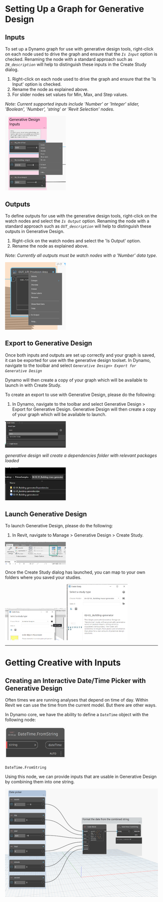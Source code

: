 # Setting Up a Graph for Generative Design

## Inputs

To set up a Dynamo graph for use with generative design tools, right-click on each node used to drive the graph and ensure that the _`Is Input`_ option is checked. Renaming the node with a standard approach such as _`IN_description`_ will help to distinguish these inputs in the Create Study dialog.

1. Right-click on each node used to drive the graph and ensure that the 'Is Input' option is checked.
2. Rename the node as explained above. 
3. For slider nodes set values for Min, Max, and Step values. 

_Note: Current supported inputs include 'Number' or 'Integer' slider, 'Boolean', 'Number', 'string' or 'Revit Selection' nodes._

<img src="../assets/hello/setting1.png" style="width:200px;"/>

## Outputs

To define outputs for use with the generative design tools, right-click on the watch nodes and select the _`Is Output`_ option. Renaming the node with a standard approach such as _`OUT_description`_ will help to distinguish these outputs in Generative Design.

1. Right-click on the watch nodes and select the 'Is Output' option. 
2. Rename the node as explained above. 

_Note: Currently all outputs must be watch nodes with a 'Number' data type._

<img src="../assets/hello/setting2.png" style="width:200px;"/>

## Export to Generative Design

Once both inputs and outputs are set up correctly and your graph is saved,  it can be exported for use with the generative design toolset.  In Dynamo, navigate to the toolbar and select _`Generative Design> Export for Generative Design`_

Dynamo will then create a copy of your graph which will be available to launch in with Create Study. 

To create an export to use with Generative Design, please do the following:

1. In Dynamo, navigate to the toolbar and select Generative Design &gt; Export for Generative Design. Generative Design will then create a copy of your graph which will be available to launch.

<img src="../assets/hello/setting23.png" style="width:200px;"/>

_generative design will create a dependencies folder with relevant packages loaded_

<img src="../assets/hello/setting22.png" style="width:200px;"/>

## Launch Generative Design

To launch Generative Design, please do the following:

1. In Revit, navigate to Manage > Generative Design > Create Study.

<img src="../assets/hello/setting21.png" style="width:200px;"/>

Once the Create Study dialog has launched, you can map to your own folders where you saved your studies.

<img src="../assets/hello/setting3.png" style="width:200px;"/>

<img src="../assets/hello/setting4.png" style="width:200px;"/>

---

# Getting Creative with Inputs

## Creating an Interactive Date/Time Picker with Generative Design
Often times we are running analyses that depend on time of day. Within Revit we can use the time from the current model. But there are other ways.

In Dynamo core, we have the ability to define a `DateTime` object with the following node:

<img src="../assets/hello/inputs_dateTimePicker-01.png" style="width:200px;" />

`DateTime.FromString`

Using this node, we can provide inputs that are usable in Generative Design by combining them into one string.

<img src="../assets/hello/inputs_dateTimePicker-02.gif" style="width:600px;" />